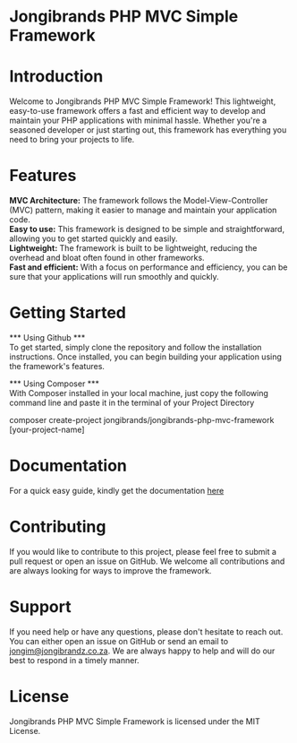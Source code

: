 # Jongibrands PHP MVC Simple Framework
# Introduction
Welcome to Jongibrands PHP MVC Simple Framework! This lightweight, easy-to-use framework offers a fast and efficient way to develop and maintain your PHP applications with minimal hassle. Whether you're a seasoned developer or just starting out, this framework has everything you need to bring your projects to life.

# Features
**MVC Architecture:** The framework follows the Model-View-Controller (MVC) pattern, making it easier to manage and maintain your application code. <br>
**Easy to use:** This framework is designed to be simple and straightforward, allowing you to get started quickly and easily. <br>
**Lightweight:** The framework is built to be lightweight, reducing the overhead and bloat often found in other frameworks. <br>
**Fast and efficient:** With a focus on performance and efficiency, you can be sure that your applications will run smoothly and quickly. <br>

# Getting Started
*** Using Github *** <br>
To get started, simply clone the repository and follow the installation instructions. Once installed, you can begin building your application using the framework's features. <br>

*** Using Composer *** <br>
With Composer installed in your local machine, just copy the following command line and paste it in the terminal of your Project Directory <br>

composer create-project jongibrands/jongibrands-php-mvc-framework [your-project-name]

# Documentation <br>
For a quick easy guide, kindly get the documentation <a href="https://jongibrandz.co.za/jb-framework-documentation/">here</a>

# Contributing <br>
If you would like to contribute to this project, please feel free to submit a pull request or open an issue on GitHub. We welcome all contributions and are always looking for ways to improve the framework. <br>

# Support <br>
If you need help or have any questions, please don't hesitate to reach out. You can either open an issue on GitHub or send an email to jongim@jongibrandz.co.za. We are always happy to help and will do our best to respond in a timely manner. <br>

# License
Jongibrands PHP MVC Simple Framework is licensed under the MIT License.
